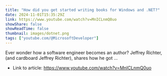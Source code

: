 ```yaml
---
title: "How did you get started writing books for Windows and .NET?"
date: 2024-11-01T15:35:29Z
link: https://www.youtube.com/watch?v=MnICLnmQ0uo
showShare: false
showReadTime: false
thumbnail: images/dotnet.png
tags: ["youtube.com/@MicrosoftDeveloper"]
---
```

Ever wonder how a software engineer becomes an author? Jeffrey Richter, (and cardboard Jeffrey Richter), shares how he got ...

- Link to article: https://www.youtube.com/watch?v=MnICLnmQ0uo